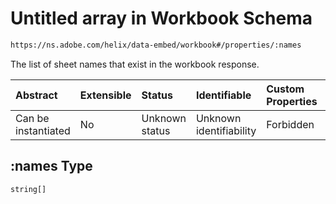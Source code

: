 # Untitled array in Workbook Schema

```txt
https://ns.adobe.com/helix/data-embed/workbook#/properties/:names
```

The list of sheet names that exist in the workbook response.

| Abstract            | Extensible | Status         | Identifiable            | Custom Properties | Additional Properties | Access Restrictions | Defined In                                                           |
| :------------------ | :--------- | :------------- | :---------------------- | :---------------- | :-------------------- | :------------------ | :------------------------------------------------------------------- |
| Can be instantiated | No         | Unknown status | Unknown identifiability | Forbidden         | Allowed               | none                | [workbook.schema.json*](workbook.schema.json "open original schema") |

## :names Type

`string[]`
